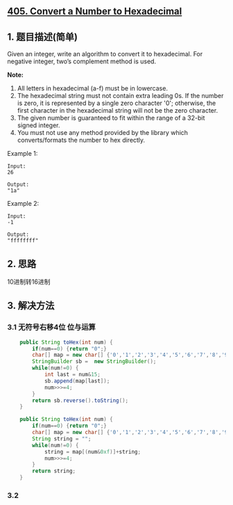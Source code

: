 ## [405. Convert a Number to Hexadecimal](https://leetcode-cn.com/problems/convert-a-number-to-hexadecimal/)

## 1. 题目描述(简单)

Given an integer, write an algorithm to convert it to hexadecimal. For negative integer, two’s complement method is used.

**Note:**

1. All letters in hexadecimal (a-f) must be in lowercase.
2. The hexadecimal string must not contain extra leading 0s. If the number is zero, it is represented by a single zero character '0'; otherwise, the first character in the hexadecimal string will not be the zero character.
3. The given number is guaranteed to fit within the range of a 32-bit signed integer.
4. You must not use any method provided by the library which converts/formats the number to hex directly.

Example 1:
```
Input:
26

Output:
"1a"
```
Example 2:
```
Input:
-1

Output:
"ffffffff"
```


## 2. 思路
10进制转16进制
## 3. 解决方法

### 3.1 无符号右移4位 位与运算

```java
    public String toHex(int num) {
    	if(num==0) {return "0";}
    	char[] map = new char[] {'0','1','2','3','4','5','6','7','8','9','a','b','c','d','e','f'};
        StringBuilder sb =  new StringBuilder();
    	while(num!=0) {
        	int last = num&15;
        	sb.append(map[last]);
        	num>>>=4;
        }
    	return sb.reverse().toString();
    }
```


```java
    public String toHex(int num) {
    	if(num==0) {return "0";}
    	char[] map = new char[] {'0','1','2','3','4','5','6','7','8','9','a','b','c','d','e','f'};
        String string = "";
    	while(num!=0) {
    		string = map[(num&0xf)]+string;
        	num>>>=4;
        }
    	return string;
    }
```




### 3.2


